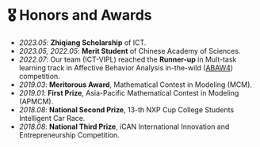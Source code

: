 # 🎖 Honors and Awards
- *2023.05*: **Zhiqiang Scholarship** of ICT.
- *2023.05, 2022.05*: **Merit Student** of Chinese Academy of Sciences.
- *2022.07*: Our team (ICT-VIPL) reached the **Runner-up** in Mult-task learning track in Affective Behavior Analysis in-the-wild ([ABAW4](https://ibug.doc.ic.ac.uk/resources/eccv-2023-4th-abaw/)) competition. 
- *2019.03*: **Meritorous Award**, Mathematical Contest in Modeling (MCM). 
- *2019.01*: **First Prize**, Asia-Pacific Mathematical Contest in Modeling (APMCM).
- *2018.08*: **National Second Prize**, 13-th NXP Cup College Students Intelligent Car Race.
- *2018.08*: **National Third Prize**, iCAN International Innovation and Entrepreneurship Competition.
